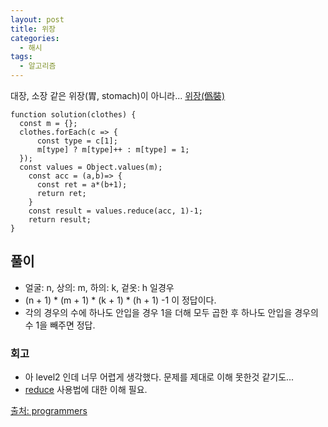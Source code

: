 ```yaml
---
layout: post
title: 위장
categories:
  - 해시
tags: 
  - 알고리즘
---
```


대장, 소장 같은 위장(胃, stomach)이 아니라... [위장(僞裝)](https://namu.wiki/w/%EC%9C%84%EC%9E%A5)

```
function solution(clothes) {
  const m = {};
  clothes.forEach(c => {
      const type = c[1];
      m[type] ? m[type]++ : m[type] = 1;
  });
  const values = Object.values(m);
    const acc = (a,b)=> {
      const ret = a*(b+1);
      return ret;
    }
    const result = values.reduce(acc, 1)-1;    
    return result;
}
```
## 풀이
- 얼굴: n, 상의: m, 하의: k, 겉옷: h 일경우
- (n + 1) * (m + 1) * (k + 1) * (h + 1) -1 이 정답이다.
- 각의 경우의 수에 하나도 안입을 경우 1을 더해 모두 곱한 후 하나도 안입을 경우의 수 1을 빼주면 정답.

### 회고
- 아 level2 인데 너무 어렵게 생각했다. 문제를 제대로 이해 못한것 같기도...
- [reduce](https://developer.mozilla.org/ko/docs/Web/JavaScript/Reference/Global_Objects/Array/Reduce) 사용법에 대한 이해 필요.

[출처: programmers](https://programmers.co.kr/learn/courses/30/lessons/42578)

